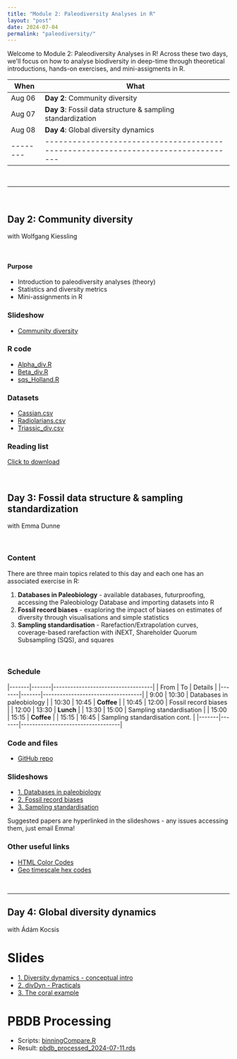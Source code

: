 ```yaml
---
title: "Module 2: Paleodiversity Analyses in R"
layout: "post" 
date: 2024-07-04
permalink: "paleodiversity/"
---
```


Welcome to Module 2: Paleodiversity Analyses in R! Across these two days, we'll focus on how to analyse biodiversity in deep-time through theoretical introductions, hands-on exercises, and mini-assigments in R. 


| When   | What                                                                            |
|--------|---------------------------------------------------------------------------------|
| Aug 06 | **Day 2**: Community diversity                                                  |
| Aug 07 | **Day 3**: Fossil data structure & sampling standardization                     |
| Aug 08 | **Day 4**: Global diversity dynamics                                            |
|--------|---------------------------------------------------------------------------------|

<br>

- - -

<br>

## Day 2: Community diversity
with Wolfgang Kiessling

<br>

#### Purpose
- Introduction to paleodiversity analyses (theory)
- Statistics and diversity metrics
- Mini-assignments in R


### Slideshow
- [Community diversity]({{site.baseurl}}/data/paleodiversity/CommunityDiversity2023.pptx)

### R code
- [Alpha_div.R]({{site.baseurl}}/data/paleodiversity/Alpha_div.R)
- [Beta_div.R]({{site.baseurl}}/data/paleodiversity/Beta_div.R)
- [sqs_Holland.R]({{site.baseurl}}/data/paleodiversity/sqs_Holland.R)


### Datasets
- [Cassian.csv]({{site.baseurl}}/data/paleodiversity/Cassian.csv)
- [Radiolarians.csv]({{site.baseurl}}/data/paleodiversity/Radiolarians.csv)
- [Triassic_div.csv]({{site.baseurl}}/data/paleodiversity/Triassic_div.csv)


### Reading list
[Click to download]({{site.baseurl}}/data/paleodiversity/ReadingList_Kiessling.docx)

<br>


## Day 3: Fossil data structure & sampling standardization
with Emma Dunne

<br>

### Content

There are three main topics related to this day and each one has an associated exercise in R:

1. **Databases in Paleobiology** - available databases, futurproofing, accessing the Paleobiology Database and importing datasets into R
2. **Fossil record biases** - exaploring the impact of biases on estimates of diversity through visualisations and simple statistics
3. **Sampling standardisation** - Rarefaction/Extrapolation curves, coverage-based rarefaction with iNEXT, Shareholder Quorum Subsampling (SQS), and squares

<br>

### Schedule

|-------|-------|-----------------------------------|
| From  | To    | Details                           |
|-------|-------|-----------------------------------|
| 9:00  | 10:30 | Databases in paleobiology         |
| 10:30 | 10:45 | **Coffee**                        |
| 10:45 | 12:00 | Fossil record biases              |
| 12:00 | 13:30 | **Lunch**                         |
| 13:30 | 15:00 | Sampling standardisation          |
| 15:00 | 15:15 | **Coffee**                        |
| 15:15 | 16:45 | Sampling standardisation cont.    |
|-------|-------|-----------------------------------|

### Code and files
- [GitHub repo](https://github.com/emmadunne/APW-2023-paleodiversity)

### Slideshows
- [1. Databases in paleobiology]({{site.baseurl}}/data/paleodiversity/Day3_Emma/01_Databases.pdf)
- [2. Fossil record biases]({{site.baseurl}}/data/paleodiversity/Day3_Emma/02_Fossil_biases.pdf)
- [3. Sampling standardisation]({{site.baseurl}}/data/paleodiversity/Day3_Emma/03_Sampling_standardisation.pdf)

Suggested papers are hyperlinked in the slideshows - any issues accessing them, just email Emma!

### Other useful links
- [HTML Color Codes](https://htmlcolorcodes.com/)
- [Geo timescale hex codes](https://github.com/crimeacs/Geochronological_Colors/blob/master/Geochronological_scale_HEX.pdf)


<br>


- - -


## Day 4: Global diversity dynamics 
with Ádám Kocsis


# Slides
- [1. Diversity dynamics - conceptual intro]({{site.baseurl}}/data/paleodiversity/Day4_Adam/2023-08-25_divDyn_basics.pdf)
- [2. divDyn - Practicals]({{site.baseurl}}/data/paleodiversity/Day4_Adam/divDyn_apw2023.html)
- [3. The coral example](https://evolv-ed.net//articles/2023-06-16_corals_divdyn-2.html)

# PBDB Processing
- Scripts: [binningCompare.R]({{site.baseurl}}/data/paleodiversity/Day4_Adam/binningCompare.R)
- Result: [pbdb_processed_2024-07-11.rds](https://www.dropbox.com/scl/fi/h5uw1g8nqrqc0se8f6tjf/pbdb_processed_2024-07-11.rds?rlkey=el5kcxoyhmriccwmykhoa8lcn&st=rni6x0kn&dl=1)
